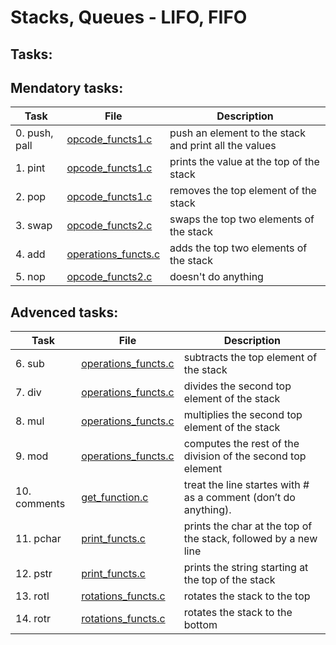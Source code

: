 # Stacks, Queues - LIFO, FIFO
## Tasks:
## Mendatory tasks:
| Task                         | File                                        | Description                                           |
| ---------------------------- | ------------------------------------------- | ----------------------------------------------------- |
| 0. push, pall                | [opcode_functs1.c](./opcode_functs1.c)      | push an element to the stack and print all the values |
| 1. pint                      | [opcode_functs1.c](./opcode_functs1.c)      | prints the value at the top of the stack              |
| 2. pop                       | [opcode_functs1.c](./opcode_functs1.c)      | removes the top element of the stack                  |
| 3. swap                      | [opcode_functs2.c](./opcode_functs2.c)      | swaps the top two elements of the stack               |
| 4. add                       | [operations_functs.c](./operations_functs.c)| adds the top two elements of the stack                |
| 5. nop                       | [opcode_functs2.c](./opcode_functs2.c)      | doesn't do anything                                   |

## Advenced tasks:
| Task                         | File                                               | Description                                                    |
| ---------------------------- | -------------------------------------------------- | -------------------------------------------------------------- |
| 6. sub                       | [operations_functs.c](./operations_functs.c)       | subtracts the top element of the stack                         |
| 7. div                       | [operations_functs.c](./operations_functs.c)       | divides the second top element of the stack                    |
| 8. mul                       | [operations_functs.c](./operations_functs.c)       | multiplies the second top element of the stack                 |
| 9. mod                       | [operations_functs.c](./operations_functs.c)       | computes the rest of the division of the second top element    |
| 10. comments                 | [get_function.c](./get_function.c)                 | treat the line startes with # as a comment (don’t do anything).|
| 11. pchar                    | [print_functs.c](./print_functs.c)                 | prints the char at the top of the stack, followed by a new line|
| 12. pstr                     | [print_functs.c](./print_functs.c)                 | prints the string starting at the top of the stack             |
| 13. rotl                     | [rotations_functs.c](./rotations_functs.c)         | rotates the stack to the top                                   |
| 14. rotr                     | [rotations_functs.c](./rotations_functs.c)         | rotates the stack to the bottom                                |


